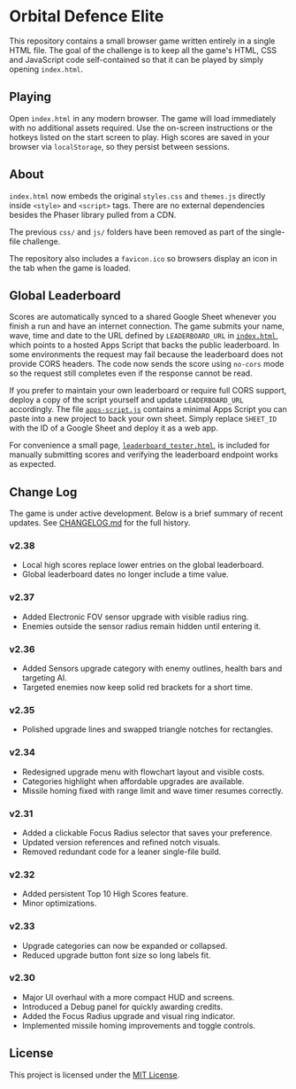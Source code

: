 # Orbital Defence Elite

This repository contains a small browser game written entirely in a single HTML file. The goal of the challenge is to keep all the game's HTML, CSS and JavaScript code self-contained so that it can be played by simply opening `index.html`.

## Playing

Open `index.html` in any modern browser. The game will load immediately with no additional assets required. Use the on-screen instructions or the hotkeys listed on the start screen to play.
High scores are saved in your browser via `localStorage`, so they persist between sessions.

## About

`index.html` now embeds the original `styles.css` and `themes.js` directly inside `<style>` and `<script>` tags. There are no external dependencies besides the Phaser library pulled from a CDN.

The previous `css/` and `js/` folders have been removed as part of the single-file challenge.

The repository also includes a `favicon.ico` so browsers display an icon in the
tab when the game is loaded.

## Global Leaderboard

Scores are automatically synced to a shared Google Sheet whenever you finish a
run and have an internet connection. The game submits your name, wave, time and
date to the URL defined by `LEADERBOARD_URL` in
[`index.html`](index.html), which points to a hosted Apps Script that backs the
public leaderboard. In some environments the request may fail because the
leaderboard does not provide CORS headers. The code now sends the score using
`no-cors` mode so the request still completes even if the response cannot be
read.

If you prefer to maintain your own leaderboard or require full CORS support,
deploy a copy of the script yourself and update `LEADERBOARD_URL` accordingly.
The file [`apps-script.js`](apps-script.js) contains a minimal Apps Script you
can paste into a new project to back your own sheet. Simply replace
`SHEET_ID` with the ID of a Google Sheet and deploy it as a web app.

For convenience a small page, [`leaderboard_tester.html`](leaderboard_tester.html),
is included for manually submitting scores and verifying the leaderboard
endpoint works as expected.

## Change Log

The game is under active development. Below is a brief summary of recent updates.
See [CHANGELOG.md](CHANGELOG.md) for the full history.

### v2.38
- Local high scores replace lower entries on the global leaderboard.
- Global leaderboard dates no longer include a time value.

### v2.37
- Added Electronic FOV sensor upgrade with visible radius ring.
- Enemies outside the sensor radius remain hidden until entering it.

### v2.36
- Added Sensors upgrade category with enemy outlines, health bars and targeting AI.
- Targeted enemies now keep solid red brackets for a short time.

### v2.35
- Polished upgrade lines and swapped triangle notches for rectangles.

### v2.34
- Redesigned upgrade menu with flowchart layout and visible costs.
- Categories highlight when affordable upgrades are available.
- Missile homing fixed with range limit and wave timer resumes correctly.

### v2.31
- Added a clickable Focus Radius selector that saves your preference.
- Updated version references and refined notch visuals.
- Removed redundant code for a leaner single-file build.

### v2.32
- Added persistent Top 10 High Scores feature.
- Minor optimizations.

### v2.33
- Upgrade categories can now be expanded or collapsed.
- Reduced upgrade button font size so long labels fit.

### v2.30
- Major UI overhaul with a more compact HUD and screens.
- Introduced a Debug panel for quickly awarding credits.
- Added the Focus Radius upgrade and visual ring indicator.
- Implemented missile homing improvements and toggle controls.

## License

This project is licensed under the [MIT License](LICENSE).
